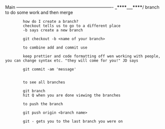 Main
——————————————————————-
\_**\*\*\*\***\_\_\_**\*\*\*\***/
branch to do some work and then merge

            how do I create a branch?
            checkout tells us to go to a different place
            -b says create a new branch

            git checkout -b <name of your branch>

            to combine add and commit use

            keep prettier and code formatting off wen working with people, you can change syntax etc. "they will come for you!" JD says

            git commit -am 'message'


            to see all branches

            git branch
            hit Q when you are done viewing the branches

            to push the branch

            git push origin <branch name>

            git - gets you to the last branch you were on
